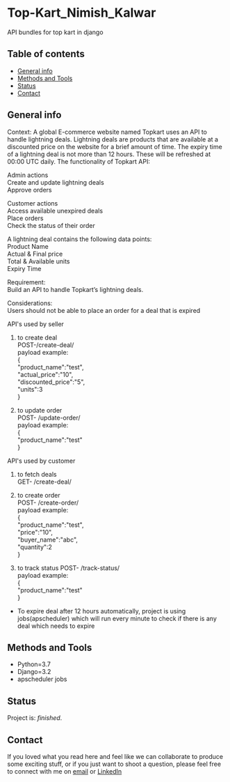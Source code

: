 # Top-Kart_Nimish_Kalwar
API bundles for top kart in django


## Table of contents

* [General info](#general-info)
* [Methods and Tools](#methods-and-tools)
* [Status](#status)
* [Contact](#contact)

## General info

  Context:
  A global E-commerce website named Topkart uses an API to handle lightning deals. Lightning deals are products that are available at a discounted price on the website for a brief   amount of time. The expiry time of a lightning deal is not more than 12 hours. These will be refreshed at 00:00 UTC daily. The functionality of Topkart API:  

  Admin actions  
  Create and update lightning deals  
  Approve orders  

  Customer actions  
  Access available unexpired deals  
  Place orders  
  Check the status of their order  


  A lightning deal contains the following data points:  
  Product Name  
  Actual & Final price  
  Total & Available units  
  Expiry Time  

  Requirement:  
  Build an API to handle Topkart’s lightning deals.  

  Considerations:  
  Users should not be able to place an order for a deal that is expired  
  
  API's used by seller  
  1. to create deal  
      POST-/create-deal/    
      payload example:  
      {  
        "product_name":"test",  
        "actual_price":"10",  
       "discounted_price":"5",  
       "units":3  
        }  
   
  2. to update order  
     POST- /update-order/  
      payload example:  
      {  
        "product_name":"test"  
        }  
        
  API's used by customer  
  1. to fetch deals  
      GET- /create-deal/  
  
  2. to create order  
      POST- /create-order/  
      payload example:  
      {  
       "product_name":"test",  
        "price":"10",  
       "buyer_name":"abc",  
       "quantity":2  
        }  
  
  3. to track status
      POST- /track-status/  
      payload example:  
      {  
       "product_name":"test"   
        }  
        
 * To expire deal after 12 hours automatically, project is using jobs(apscheduler) which will run every minute to check if there is any deal which needs to expire


## Methods and Tools

* Python=3.7 
* Django=3.2
* apscheduler jobs


 
## Status
Project is: _finished_.

## Contact
If you loved what you read here and feel like we can collaborate to produce some exciting stuff, or if you
just want to shoot a question, please feel free to connect with me on 
<a href="mailto:nimishkalwar1121@gmail.com">email</a> or 
<a href="https://www.linkedin.com/in/nimish-kalwar/" target="_blank">LinkedIn</a>
